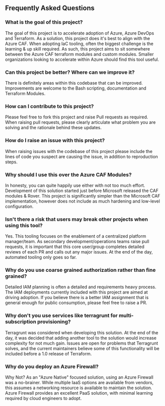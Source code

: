 ## Frequently Asked Questions

### What is the goal of this project?
The goal of this project is to accelerate adoption of Azure, Azure DevOps and Terraform. 
As a solution, this project does it's best to align with the Azure CAF. When adopting IaC tooling, often the biggest challenge is the learning & up skill required. 
As such, this project aims to sit somewhere between the Azure CAF terraform modules and custom modules. Smaller organizations looking to accelerate within Azure should find this tool useful. 

### Can this project be better? Where can we improve it?
There is definitely areas within this codebase that can be improved. 
Improvements are welcome to the Bash scripting, documentation and Terraform Modules.

### How can I contribute to this project?
Please feel free to fork this project and raise Pull requests as required. When raising pull requests, please clearly articulate what problem you are solving and the rationale behind these updates. 

### How do I raise an issue with this project?
When raising issues with the codebase of this project please include the lines of code you suspect are causing the issue, in addition to reproduction steps. 

### Why should I use this over the Azure CAF Modules?
In honesty, you can quite happily use either with not too much effort. Development of this solution started just before Microsoft released the CAF modules & Rover. This project is significantly simpler than the Microsoft CAF implementation, however does not include as much hardening and low-level configuration.

### Isn't there a risk that users may break other projects when using this tool?
Yes. This tooling focuses on the enablement of a centralized platform manager/team. As secondary development/operations teams raise pull requests, it is important that this core user/group completes detailed reviews of each PR and calls out any major issues. At the end of the day, automated tooling only goes so far.

### Why do you use coarse grained authorization rather than fine grained?
Detailed IAM planning is often a detailed and requirements heavy process. The IAM deployments currently included with this project are aimed at driving adoption.
If you believe there is a better IAM assignment that is general enough for public consumption, please feel free to raise a PR. 

### Why don't you use services like terragrunt for multi-subscription provisioning?
Terragrunt was considered when developing this solution. At the end of the day, it was decided that adding another tool to the solution would increase complexity for not much gain. 
Issues are open for problems that Terragrunt solves, and the current maintainers believe some of this functionality will be included before a 1.0 release of Terraform.

### Why do you deploy an Azure Firewall?
Why Not? As an "Azure Native" focused solution, using an Azure Firewall was a no-brainer. While multiple IaaS options are available from vendors, this assumes a networking resource is available to maintain the solution. 
Azure Firewall provides an excellent PaaS solution, with minimal learning required by cloud engineers to adopt. 
